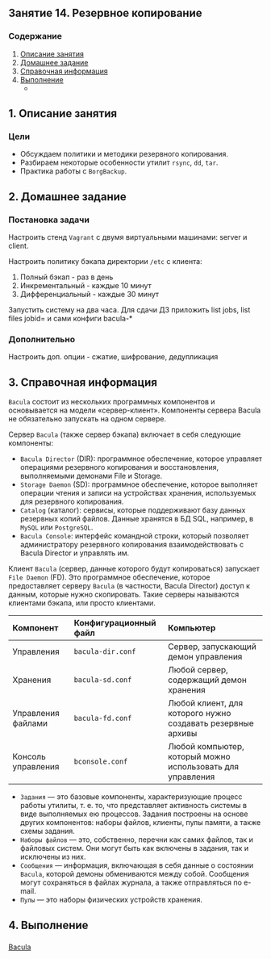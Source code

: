## Занятие 14. Резервное копирование
### Содержание
1. [Описание занятия](#description)  
2. [Домашнее задание](#homework)  
3. [Справочная информация](#info)  
4. [Выполнение](#exec)  
   - [](#)


## 1. Описание занятия <a name="description"></a>
### Цели
- Обсуждаем политики и методики резервного копирования.  
- Разбираем некоторые особенности утилит `rsync`, `dd`, `tar`.  
- Практика работы с `BorgBackup`.   

## 2. Домашнее задание  <a name="homework"></a>
### Постановка задачи
Настроить стенд `Vagrant` с двумя виртуальными машинами: server и client.

Настроить политику бэкапа директории `/etc` с клиента:
1) Полный бэкап - раз в день
2) Инкрементальный - каждые 10 минут
3) Дифференциальный - каждые 30 минут

Запустить систему на два часа. Для сдачи ДЗ приложить list jobs, list files jobid=<id> и сами конфиги bacula-*

### Дополнительно
Настроить доп. опции - сжатие, шифрование, дедупликация   

## 3. Справочная информация <a name="info"></a>  
`Bacula` состоит из нескольких программных компонентов и основывается на модели «сервер-клиент». Компоненты сервера Bacula не обязательно запускать на одном сервере.  

Сервер `Bacula` (также сервер бэкапа) включает в себя следующие компоненты:
- `Bacula Director` (DIR): программное обеспечение, которое управляет операциями резервного копирования и восстановления, выполняемыми демонами File и Storage.  
- `Storage Daemon` (SD): программное обеспечение, которое выполняет операции чтения и записи на устройствах хранения, используемых для резервного копирования.  
- `Catalog` (каталог): сервисы, которые поддерживают базу данных резервных копий файлов. Данные хранятся в БД SQL, например, в `MySQL` или `PostgreSQL`.  
- `Bacula Console`: интерфейс командной строки, который позволяет администратору резервного копирования взаимодействовать с Bacula Director и управлять им.  

Клиент `Bacula` (сервер, данные которого будут копироваться) запускает `File Daemon` (FD). Это программное обеспечение, которое предоставляет серверу `Bacula` (в частности, Bacula Director) доступ к данным, которые нужно скопировать. Такие серверы называются клиентами бэкапа, или просто клиентами.

| Компонент          | Конфигурационный файл  |Компьютер
|:-------------------|:-----------------------|:-------
| Управления         | `bacula-dir.conf`      | Сервер, запускающий демон управления
| Хранения           | `bacula-sd.conf`       | Любой сервер, содержащий демон хранения
| Управления файлами | `bacula-fd.conf`       | Любой клиент, для которого нужно создавать резервные архивы
| Консоль управления | `bconsole.conf`        | Любой компьютер, который можно использовать для управления


- `Задания` — это базовые компоненты, характеризующие процесс работы утилиты, т. е. то, что представляет активность системы в виде выполняемых ею процессов. Задания построены на основе других компонентов: наборы файлов, клиенты, пулы памяти, а также схемы задания.  
- `Наборы файлов` — это, собственно, перечни как самих файлов, так и файловых систем. Они могут быть как включены в задания, так и исключены из них.  
- `Сообщения` — информация, включающая в себя данные о состоянии `Bacula`, которой демоны обмениваются между собой. Сообщения могут сохраняться в файлах журнала, а также отправляться по e-mail.  
- `Пулы` — это наборы физических устройств хранения.  





## 4. Выполнение <a name="exec"></a>  
### <a name=""></a>  

[Bacula](https://www.bacula.org/)
